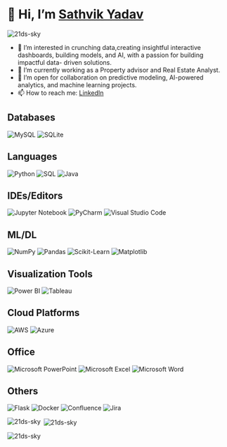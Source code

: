 # 👋 Hi, I’m <a href="https://www.linkedin.com/in/sathvik-yadav" target="_blank">Sathvik Yadav</a>

<p align="left"> <img src="https://komarev.com/ghpvc/?username=21ds-sky&label=Profile%20views&color=0e75b6&style=flat" alt="21ds-sky" /> </p>

- 👀 I’m interested in crunching data,creating insightful interactive dashboards, building models, and AI, with a passion for building impactful data- 
     driven solutions.
- 🌱 I’m currently working as a Property advisor and Real Estate Analyst.
- 💞️ I’m open for collaboration on predictive modeling, AI-powered analytics, and machine learning projects.
- 📫 How to reach me: [LinkedIn](https://www.linkedin.com/in/sathvik-yadav)

## Databases 
![MySQL](https://img.shields.io/badge/mysql-%2300f.svg?style=for-the-badge&logo=mysql&logoColor=white) 
![SQLite](https://img.shields.io/badge/sqlite-%2307405e.svg?style=for-the-badge&logo=sqlite&logoColor=white)

## Languages 
![Python](https://img.shields.io/badge/python-3670A0?style=for-the-badge&logo=python&logoColor=ffdd54) 
![SQL](https://img.shields.io/badge/sql-%23E34F26.svg?style=for-the-badge&logo=sql&logoColor=white) 
![Java](https://img.shields.io/badge/java-%23ED8B00.svg?style=for-the-badge&logo=java&logoColor=white)

## IDEs/Editors 
![Jupyter Notebook](https://img.shields.io/badge/jupyter-%23FA0F00.svg?style=for-the-badge&logo=jupyter&logoColor=white) 
![PyCharm](https://img.shields.io/badge/pycharm-143?style=for-the-badge&logo=pycharm&logoColor=black&color=black&labelColor=green) 
![Visual Studio Code](https://img.shields.io/badge/Visual%20Studio%20Code-0078d7.svg?style=for-the-badge&logo=visual-studio-code&logoColor=white)

## ML/DL 
![NumPy](https://img.shields.io/badge/numpy-%23013243.svg?style=for-the-badge&logo=numpy&logoColor=white) 
![Pandas](https://img.shields.io/badge/pandas-%23150458.svg?style=for-the-badge&logo=pandas&logoColor=white) 
![Scikit-Learn](https://img.shields.io/badge/scikit--learn-%23F7931E.svg?style=for-the-badge&logo=scikit-learn&logoColor=white) 
![Matplotlib](https://img.shields.io/badge/Matplotlib-%23ffffff.svg?style=for-the-badge&logo=Matplotlib&logoColor=black)

## Visualization Tools 
![Power BI](https://img.shields.io/badge/power_bi-F2C811?style=for-the-badge&logo=powerbi&logoColor=black) 
![Tableau](https://img.shields.io/badge/tableau-E97627?style=for-the-badge&logo=tableau&logoColor=white)

## Cloud Platforms 
![AWS](https://img.shields.io/badge/Amazon%20AWS-%23FF9900.svg?style=for-the-badge&logo=amazon-aws&logoColor=white) 
![Azure](https://img.shields.io/badge/Microsoft%20Azure-0089D6?style=for-the-badge&logo=microsoft-azure&logoColor=white)

## Office 
![Microsoft PowerPoint](https://img.shields.io/badge/Microsoft_PowerPoint-B7472A?style=for-the-badge&logo=microsoft-powerpoint&logoColor=white) 
![Microsoft Excel](https://img.shields.io/badge/Microsoft_Excel-217346?style=for-the-badge&logo=microsoft-excel&logoColor=white) 
![Microsoft Word](https://img.shields.io/badge/Microsoft_Word-2B579A?style=for-the-badge&logo=microsoft-word&logoColor=white)

## Others 
![Flask](https://img.shields.io/badge/Flask-%23000000.svg?style=for-the-badge&logo=flask&logoColor=white) 
![Docker](https://img.shields.io/badge/docker-%230db7ed.svg?style=for-the-badge&logo=docker&logoColor=white) 
![Confluence](https://img.shields.io/badge/confluence-%23172BF4.svg?style=for-the-badge&logo=confluence&logoColor=white) 
![Jira](https://img.shields.io/badge/jira-%230A0FFF.svg?style=for-the-badge&logo=jira&logoColor=white)

<p><img align="left" src="https://github-readme-stats.vercel.app/api/top-langs?username=21ds-sky&show_icons=true&locale=en&layout=compact" alt="21ds-sky" /></p>

<p>&nbsp;<img align="center" src="https://github-readme-stats.vercel.app/api?username=21ds-sky&show_icons=true&locale=en" alt="21ds-sky" /></p>

<p><img align="center" src="https://github-readme-streak-stats.herokuapp.com/?user=21ds-sky&" alt="21ds-sky" /></p>




<!---
SathvikYadav/SathvikYadav is a ✨ special ✨ repository because its `README.md` (this file) appears on your GitHub profile.
You can click the Preview link to take a look at your changes.
--->
